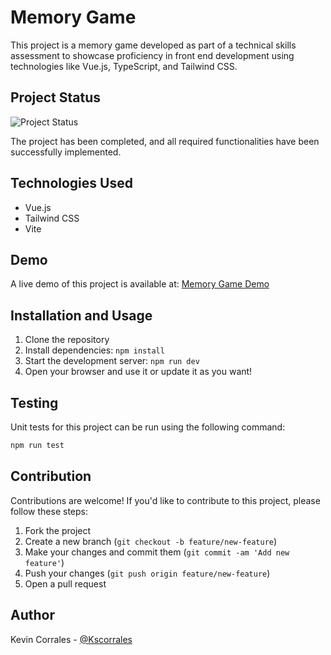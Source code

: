 # Memory Game

This project is a memory game developed as part of a technical skills assessment to showcase proficiency in front end development using technologies like Vue.js, TypeScript, and Tailwind CSS.

## Project Status

![Project Status](https://img.shields.io/badge/Status-Completed-brightgreen)

The project has been completed, and all required functionalities have been successfully implemented.

## Technologies Used

- Vue.js
- Tailwind CSS
- Vite

## Demo

A live demo of this project is available at: [Memory Game Demo](https://kscorrales.github.io/memory-game)

## Installation and Usage

1. Clone the repository
2. Install dependencies: `npm install`
3. Start the development server: `npm run dev`
4. Open your browser and use it or update it as you want!

## Testing

Unit tests for this project can be run using the following command:

```bash
npm run test
```

## Contribution

Contributions are welcome! If you'd like to contribute to this project, please follow these steps:

1. Fork the project
2. Create a new branch (`git checkout -b feature/new-feature`)
3. Make your changes and commit them (`git commit -am 'Add new feature'`)
4. Push your changes (`git push origin feature/new-feature`)
5. Open a pull request

## Author

Kevin Corrales - [@Kscorrales](https://github.com/KsCorrales)
